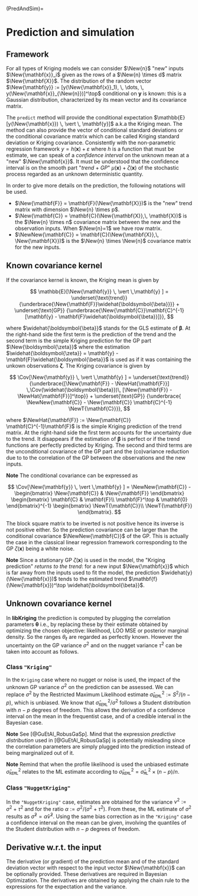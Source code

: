 (PredAndSim)=
# Prediction and simulation

## Framework

For all types of Kriging models we can consider $\New{n}$ "new"
inputs $\New{\mathbf{x}}_i$ given as the rows of a $\New{n} \times d$
matrix $\New{\mathbf{X}}$. The distribution of the random vector
$\New{\mathbf{y}} := [y(\New{\mathbf{x}}_1), \, \dots, \,
y(\New{\mathbf{x}}_{\New{n}})]^\top$ conditional on $\mathbf{y}$ is known: this
is a Gaussian distribution, characterized by its mean vector and its
covariance matrix.

The `predict` method will provide the conditional expectation
$\mathbb{E}[y(\New{\mathbf{x}}) \, \vert \, \mathbf{y}]$ a.k.a the Kriging mean. The
method can also provide the vector of conditional standard deviations
or the conditional covariance matrix which can be called Kriging
standard deviation or Kriging covariance.  Consistently with the
non-parametric regression framework $y = h(\mathbf{x}) + \varepsilon$ where
$h$ is a function that must be estimate, we can speak of a
*confidence interval* on the unknown mean at a "new"
$\New{\mathbf{x}}$. It must be understood that the confidence interval is
on the smooth part "*trend* $+$ *GP*"
$\mu(\mathbf{x}) + \zeta(\mathbf{x})$ of the stochastic process regarded as an
unknown deterministic quantity.

In order to give more details on the prediction, the following
notations will be used.
* $\New{\mathbf{F}} = \mathbf{F}(\New{\mathbf{X}})$ is the "new" trend matrix with
  dimension $\New{n} \times p$.
* $\New{\mathbf{C}} = \mathbf{C}(\New{\mathbf{X}},\, \mathbf{X})$ is the
  $\New{n} \times n$ covariance matrix between the new and the observation
  inputs. When $\New{n}=1$ we have row matrix.
* $\NewNew{\mathbf{C}} = \mathbf{C}(\New{\mathbf{X}},\, \New{\mathbf{X}})$ is the
  $\New{n} \times \New{n}$ covariance matrix for the new inputs.

## Known covariance kernel

If the covariance kernel is known, the Kriging mean is given by

$$
  \mathbb{E}[\New{\mathbf{y}} \, \vert \,\mathbf{y} ] =
  \underset{\text{trend}}
  {\underbrace{\New{\mathbf{F}}\widehat{\boldsymbol{\beta}}}}  +
  \underset{\text{GP}}
  {\underbrace{\New{\mathbf{C}}\mathbf{C}^{-1} [\mathbf{y} - \mathbf{F}\widehat{\boldsymbol{\beta}}]}},
$$

where $\widehat{\boldsymbol{\beta}}$ stands for the GLS estimate of $\boldsymbol{\beta}$.  At
the right-hand side the first term is the prediction of the trend and
the second term is the simple Kriging prediction for the GP part
$\New{\boldsymbol{\zeta}}$ where the estimation
$\widehat{\boldsymbol{\zeta}} = \mathbf{y} - \mathbf{F}\widehat{\boldsymbol{\beta}}$ is used as
if it was containing the unkown observations $\boldsymbol{\zeta}$. The Kriging
covariance is given by

$$
  \Cov[\New{\mathbf{y}} \, \vert \,\mathbf{y} ] =
  \underset{\text{trend}}
  {\underbrace{[\New{\mathbf{F}} - \NewHat{\mathbf{F}}] \,\Cov(\widehat{\boldsymbol{\beta}})\,
      [\New{\mathbf{F}} - \NewHat{\mathbf{F}}]^\top}} +
  \underset{\text{GP}}
  {\underbrace{
      \NewNew{\mathbf{C}} - \New{\mathbf{C}} \mathbf{C}^{-1} \NewT{\mathbf{C}}}},
$$

where $\NewHat{\mathbf{F}} := \New{\mathbf{C}} \mathbf{C}^{-1}\mathbf{F}$ is the
simple Kriging prediction of the trend matrix. At the right-hand
side the first term accounts for the uncertainty due to the trend. It
disappears if the estimation of $\boldsymbol{\beta}$ is perfect or if the
trend functions are perfectly predicted by Kriging. The second and
third terms are the unconditional covariance of the GP part and the
(co)variance reduction due to to the correlation of the GP between the
observations and the new inputs.

**Note**   The conditional covariance can be expressed as

$$
  \Cov[\New{\mathbf{y}} \, \vert \,\mathbf{y} ] = \NewNew{\mathbf{C}} -
  \begin{bmatrix}
     \New{\mathbf{C}} & \New{\mathbf{F}}
  \end{bmatrix}
  \begin{bmatrix}
     \mathbf{C} & \mathbf{F}\\
     \mathbf{F}^\top & \mathbf{0}
  \end{bmatrix}^{-1}
  \begin{bmatrix}
    \NewT{\mathbf{C}}\\
	\NewT{\mathbf{F}}
   \end{bmatrix}.
$$
  
  
  The block square matrix to be inverted is not positive hence its
  inverse is not positive either. So the prediction covariance can be
  larger than the conditional covariance $\NewNew{\mathbf{C}}$ of the
  GP.  This is actually the case in the classical linear regression
  framework corresponding to the GP $\zeta(\mathbf{x})$ being a white
  noise. 

**Note**   Since a stationary GP $\zeta(\mathbf{x})$ is used in the model, the
  "Kriging prediction" *returns to the trend*: for a new
  input $\New{\mathbf{x}}$ which is far away from the inputs used to fit
  the model, the prediction $\widehat{y}(\New{\mathbf{x}})$ tends to the
  estimated trend $\mathbf{f}(\New{\mathbf{x}})^\top \widehat{\boldsymbol{\beta}}$.

## Unknown covariance kernel

In **libKriging** the prediction is computed by plugging the correlation
parameters $\boldsymbol{\theta}$ i.e., by replacing these by their estimate
obtained by optimizing the chosen objective: likelihood, LOO MSE or
posterior marginal density. So the ranges $\theta_\ell$ are regarded
as perfectly known. However the uncertainty on the GP variance
$\sigma^2$ and on the nugget variance $\tau^2$ can be taken into
account as follows.

### Class `"Kriging"`

In the `Kriging` case where no nugget or noise is used, the
impact of the unknown GP variance $\sigma^2$ on the prediction can be
assessed. We can replace $\sigma^2$ by the Restricted Maximum
Likelihood estimate
$\widehat{\sigma}_{\texttt{REML}}^2 := S^2/(n -p)$, which is
unbiased. We know that $\widehat{\sigma}_{\texttt{REML}}^2/\sigma^2$
follows a Student distribution with $n-p$ degrees of freedom. This
allows the derivation of a confidence interval on the mean in the
frequentist case, and of a credible interval in the Bayesian case.

**Note**   See [@GuEtAl_RobusGaSp].  Mind that the expression
  *predictive distribution* used in [@GuEtAl_RobusGaSp]
  is potentially misleading since the correlation parameters are
  simply plugged into the prediction instead of being marginalized out
  of it.

**Note**   Remind that when the profile likelihood is used the unbiased
  estimate $\widehat{\sigma}_{\texttt{REML}}^2$ relates to the ML
  estimate according to
  $\widehat{\sigma}_{\texttt{REML}}^2 =
  \widehat{\sigma}_{\texttt{ML}}^2 \times (n-p)/n$.

### Class `"NuggetKriging"`

In the `"NuggetKriging"` case, estimates are obtained for
the variance $\nu^2 := \sigma^2 + \tau^2$ and for the ratio
$\alpha := \sigma^2 / (\sigma^2 + \tau^2)$. From these, the ML
estimate of $\sigma^2$ results as $\widehat{\sigma}^2 = \widehat{\alpha}
\widehat{\nu}^2$. Using the same bias correction as in the
`"Kriging"` case a confidence interval on the mean can be given,
involving the quantiles of the Student distribution with $n - p$
degrees of freedom.

## Derivative w.r.t. the input

The derivative (or gradient) of the prediction mean and of the
standard deviation vector with respect to the input vector
$\New{\mathbf{x}}$ can be optionally provided. These derivatives are
required in Bayesian Optimization. The derivatives are obtained by
applying the chain rule to the expressions for the expectation and the
variance.
